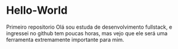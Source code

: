 # Hello-World
Primeiro repositorio
Olá sou estuda de  desenvolvimento fullstack, e ingressei no github tem poucas horas, mas vejo que ele será uma ferramenta extremamente importante para mim.
